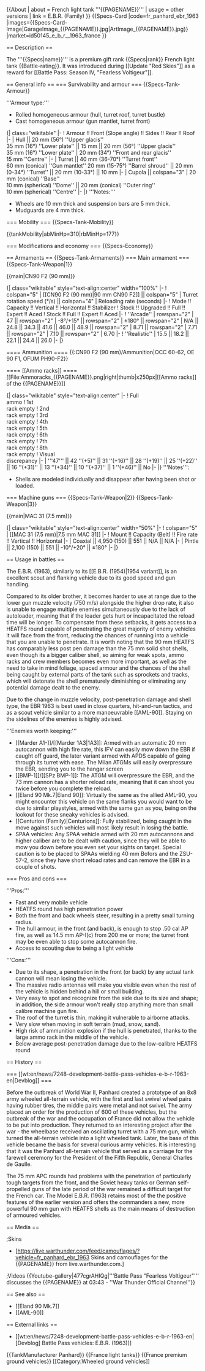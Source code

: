 {{About
| about = French light tank '''{{PAGENAME}}'''
| usage = other versions
| link = E.B.R. (Family)
}}
{{Specs-Card
|code=fr_panhard_ebr_1963
|images={{Specs-Card-Image|GarageImage_{{PAGENAME}}.jpg|ArtImage_{{PAGENAME}}.jpg}}
|market=id50145_e_b_r__1963_france
}}

== Description ==
<!-- ''In the description, the first part should be about the history of the creation and combat usage of the vehicle, as well as its key features. In the second part, tell the reader about the ground vehicle in the game. Insert a screenshot of the vehicle, so that if the novice player does not remember the vehicle by name, he will immediately understand what kind of vehicle the article is talking about.'' -->
The '''{{Specs|name}}''' is a premium gift rank {{Specs|rank}} French light tank {{Battle-rating}}. It was introduced during [[Update "Red Skies"]] as a reward for [[Battle Pass: Season IV, "Fearless Voltigeur"]].

== General info ==
=== Survivability and armour ===
{{Specs-Tank-Armour}}
<!-- ''Describe armour protection. Note the most well protected and key weak areas. Appreciate the layout of modules as well as the number and location of crew members. Is the level of armour protection sufficient, is the placement of modules helpful for survival in combat? If necessary use a visual template to indicate the most secure and weak zones of the armour.'' -->
'''Armour type:'''

* Rolled homogeneous armour (hull, turret roof, turret bustle)
* Cast homogeneous armour (gun mantlet, turret front)

{| class="wikitable"
|-
! Armour !! Front (Slope angle) !! Sides !! Rear !! Roof
|-
| Hull || 20 mm (56°) ''Upper glacis'' <br> 35 mm (16°) ''Lower plate'' || 15 mm || 20 mm (56°) ''Upper glacis'' <br> 35 mm (16°) ''Lower plate''
| 20 mm (34°) ''Front and rear glacis'' <br> 15 mm ''Centre''
|-
| Turret || 40 mm (36-70°) ''Turret front''  <br> 60 mm (conical) ''Gun mantlet'' 20 mm (15-75°) ''Barrel shroud'' || 20 mm (0-34°) ''Turret'' || 20 mm (10-33°) || 10 mm
|-
| Cupola || colspan="3" | 20 mm (conical) ''Base'' <br> 10 mm (spherical) ''Dome'' || 20 mm (conical) ''Outer ring'' <br> 10 mm (spherical) ''Centre''
|-
|}
'''Notes:'''

* Wheels are 10 mm thick and suspension bars are 5 mm thick.
* Mudguards are 4 mm thick.

=== Mobility ===
{{Specs-Tank-Mobility}}
<!-- ''Write about the mobility of the ground vehicle. Estimate the specific power and manoeuvrability, as well as the maximum speed forwards and backwards.'' -->

{{tankMobility|abMinHp=310|rbMinHp=177}}

=== Modifications and economy ===
{{Specs-Economy}}

== Armaments ==
{{Specs-Tank-Armaments}}
=== Main armament ===
{{Specs-Tank-Weapon|1}}
<!-- ''Give the reader information about the characteristics of the main gun. Assess its effectiveness in a battle based on the reloading speed, ballistics and the power of shells. Do not forget about the flexibility of the fire, that is how quickly the cannon can be aimed at the target, open fire on it and aim at another enemy. Add a link to the main article on the gun: <code><nowiki>{{main|Name of the weapon}}</nowiki></code>. Describe in general terms the ammunition available for the main gun. Give advice on how to use them and how to fill the ammunition storage.'' -->
{{main|CN90 F2 (90 mm)}}

{| class="wikitable" style="text-align:center" width="100%"
|-
! colspan="5" | [[CN90 F2 (90 mm)|90 mm CN90 F2]] || colspan="5" | Turret rotation speed (°/s) || colspan="4" | Reloading rate (seconds)
|-
! Mode !! Capacity !! Vertical !! Horizontal !! Stabilizer
! Stock !! Upgraded !! Full !! Expert !! Aced
! Stock !! Full !! Expert !! Aced
|-
! ''Arcade''
| rowspan="2" | 47 || rowspan="2" | -8°/+15° || rowspan="2" | ±180° || rowspan="2" | N/A || 24.8 || 34.3 || 41.6 || 46.0 || 48.9 || rowspan="2" | 8.71 || rowspan="2" | 7.71 || rowspan="2" | 7.10 || rowspan="2" | 6.70
|-
! ''Realistic''
| 15.5 || 18.2 || 22.1 || 24.4 || 26.0
|-
|}

==== Ammunition ====
{{:CN90 F2 (90 mm)/Ammunition|OCC 60-62, OE 90 F1, OFUM PH90-F2}}

==== [[Ammo racks]] ====
[[File:Ammoracks_{{PAGENAME}}.png|right|thumb|x250px|[[Ammo racks]] of the {{PAGENAME}}]]
<!-- '''Last updated: 2.7.0.235''' -->
{| class="wikitable" style="text-align:center"
|-
! Full<br>ammo
! 1st<br>rack empty
! 2nd<br>rack empty
! 3rd<br>rack empty
! 4th<br>rack empty
! 5th<br>rack empty
! 6th<br>rack empty
! 7th<br>rack empty
! 8th<br>rack empty
! Visual<br>discrepancy
|-
| '''47''' || 42&nbsp;''(+5)'' || 31&nbsp;''(+16)'' || 28&nbsp;''(+19)'' || 25&nbsp;''(+22)'' || 16&nbsp;''(+31)'' || 13&nbsp;''(+34)'' || 10&nbsp;''(+37)'' || 1&nbsp;''(+46)'' || No
|-
|}
'''Notes''':

* Shells are modeled individually and disappear after having been shot or loaded.

=== Machine guns ===
{{Specs-Tank-Weapon|2}}
{{Specs-Tank-Weapon|3}}
<!-- ''Offensive and anti-aircraft machine guns not only allow you to fight some aircraft but also are effective against lightly armoured vehicles. Evaluate machine guns and give recommendations on its use.'' -->
{{main|MAC 31 (7.5 mm)}}

{| class="wikitable" style="text-align:center" width="50%"
|-
! colspan="5" | [[MAC 31 (7.5 mm)|7.5 mm MAC 31]]
|-
! Mount !! Capacity (Belt) !! Fire rate !! Vertical !! Horizontal
|-
| Coaxial || 4,950 (150) || 551 || N/A || N/A
|-
| Pintle || 2,100 (150) || 551 || -10°/+20° || ±180°
|-
|}

== Usage in battles ==
<!-- ''Describe the tactics of playing in the vehicle, the features of using vehicles in the team and advice on tactics. Refrain from creating a "guide" - do not impose a single point of view but instead give the reader food for thought. Describe the most dangerous enemies and give recommendations on fighting them. If necessary, note the specifics of the game in different modes (AB, RB, SB).'' -->
The E.B.R. (1963), similarly to its [[E.B.R. (1954)|1954 variant]], is an excellent scout and flanking vehicle due to its good speed and gun handling.

Compared to its older brother, it becomes harder to use at range due to the lower gun muzzle velocity (750 m/s) alongside the higher drop rate, it also is unable to engage multiple enemies simultaneously due to the lack of autoloader, meaning that if the loader gets hurt or incapacitated the reload time will be longer. To compensate from these setbacks, it gets access to a HEATFS round capable of penetrating the great majority of enemy vehicles it will face from the front, reducing the chances of running into a vehicle that you are unable to penetrate. It is worth noting that the 90 mm HEATFS has comparably less post pen damage than the 75 mm solid shot shells, even though its a bigger caliber shell, so aiming for weak spots, ammo racks and crew members becomes even more important, as well as the need to take in mind foliage, spaced armour and the chances of the shell being caught by external parts of the tank such as sprockets and tracks, which will detonate the shell prematurely diminishing or eliminating any potential damage dealt to the enemy.

Due to the change in muzzle velocity, post-penetration damage and shell type, the EBR 1963 is best used in close quarters, hit-and-run tactics, and as a scout vehicle similar to a more manoeuvrable [[AML-90]]. Staying on the sidelines of the enemies is highly advised.

'''Enemies worth keeping:'''

* [[Marder A1-]]/[[Marder 1A3|1A3]]: Armed with an automatic 20 mm autocannon with high fire rate, this IFV can easily mow down the EBR if caught off guard, the later variant armed with APDS capable of going through its turret with ease. The Milan ATGMs will easily overpressure the EBR, sending you to the hangar screen
* [[BMP-1]]/[[SPz BMP-1]]: The ATGM will overpressure the EBR, and the 73 mm cannon has a shorter reload rate, meaning that it can shoot you twice before you complete the reload.
* [[Eland 90 Mk.7|Eland 90]]: Virtually the same as the allied AML-90, you might encounter this vehicle on the same flanks you would want to be due to similar playstyles, armed with the same gun as you, being on the lookout for these sneaky vehicles is advised.
* [[Centurion (Family)|Centurions]]: Fully stabilized, being caught in the move against such vehicles will most likely result in losing the battle.
* SPAA vehicles: Any SPAA vehicle armed with 20 mm autocannons and higher caliber are to be dealt with caution, since they will be able to mow you down before you even set your sights on target. Special caution is to be placed to SPAAs wielding 40 mm Bofors and the ZSU-57-2, since they have short reload rates and can remove the EBR in a couple of shots.

=== Pros and cons ===
<!-- ''Summarise and briefly evaluate the vehicle in terms of its characteristics and combat effectiveness. Mark its pros and cons in a bulleted list. Try not to use more than 6 points for each of the characteristics. Avoid using categorical definitions such as "bad", "good" and the like - use substitutions with softer forms such as "inadequate" and "effective".'' -->

'''Pros:'''

* Fast and very mobile vehicle
* HEATFS round has high penetration power
* Both the front and back wheels steer, resulting in a pretty small turning radius.
* The hull armour, in the front (and back), is enough to stop .50 cal AP fire, as well as 14.5 mm AP-I(c) from 200 me or more; the turret front may be even able to stop some autocannon fire.
* Access to scouting due to being a light vehicle

'''Cons:'''

* Due to its shape, a penetration in the front (or back) by any actual tank cannon will mean losing the vehicle.
* The massive radio antennas will make you visible even when the rest of the vehicle is hidden behind a hill or small building.
* Very easy to spot and recognize from the side due to its size and shape; in addition, the side armour won't really stop anything more than small calibre machine gun fire.
* The roof of the turret is thin, making it vulnerable to airborne attacks.
* Very slow when moving in soft terrain (mud, snow, sand).
* High risk of ammunition explosion if the hull is penetrated, thanks to the large ammo rack in the middle of the vehicle.
* Below average post-penetration damage due to the low-calibre HEATFS round

== History ==
<!-- ''Describe the history of the creation and combat usage of the vehicle in more detail than in the introduction. If the historical reference turns out to be too long, take it to a separate article, taking a link to the article about the vehicle and adding a block "/History" (example: <nowiki>https://wiki.warthunder.com/(Vehicle-name)/History</nowiki>) and add a link to it here using the <code>main</code> template. Be sure to reference text and sources by using <code><nowiki><ref></ref></nowiki></code>, as well as adding them at the end of the article with <code><nowiki><references /></nowiki></code>. This section may also include the vehicle's dev blog entry (if applicable) and the in-game encyclopedia description (under <code><nowiki>=== In-game description ===</nowiki></code>, also if applicable).'' -->
=== [[wt:en/news/7248-development-battle-pass-vehicles-e-b-r-1963-en|Devblog]] ===

Before the outbreak of World War II, Panhard created a prototype of an 8x8 army wheeled all-terrain vehicle, with the first and last swivel wheel pairs having rubber tires, the middle pairs were metal and not swivel. The army placed an order for the production of 600 of these vehicles, but the outbreak of the war and the occupation of France did not allow the vehicle to be put into production. They returned to an interesting project after the war - the wheelbase received an oscillating turret with a 75 mm gun, which turned the all-terrain vehicle into a light wheeled tank. Later, the base of this vehicle became the basis for several curious army vehicles. It is interesting that it was the Panhard all-terrain vehicle that served as a carriage for the farewell ceremony for the President of the Fifth Republic, General Charles de Gaulle.

The 75 mm APC rounds had problems with the penetration of particularly tough targets from the front, and the Soviet heavy tanks or German self-propelled guns of the late period of the war remained a difficult target for the French car. The Model E.B.R. (1963) retains most of the the positive features of the earlier version and offers the commanders a new, more powerful 90 mm gun with HEATFS shells as the main means of destruction of armoured vehicles.

== Media ==
<!-- ''Excellent additions to the article would be video guides, screenshots from the game, and photos.'' -->

;Skins
* [https://live.warthunder.com/feed/camouflages/?vehicle=fr_panhard_ebr_1963 Skins and camouflages for the {{PAGENAME}} from live.warthunder.com.]

;Videos
{{Youtube-gallery|477cgrAHIQg|'''Battle Pass "Fearless Voltigeur"''' discusses the {{PAGENAME}} at 03:43 - ''War Thunder Official Channel''}}

== See also ==
<!-- ''Links to the articles on the War Thunder Wiki that you think will be useful for the reader, for example:''
* ''reference to the series of the vehicles;''
* ''links to approximate analogues of other nations and research trees.'' -->

* [[Eland 90 Mk.7]]
* [[AML-90]]

== External links ==
<!-- ''Paste links to sources and external resources, such as:''
* ''topic on the official game forum;''
* ''other literature.'' -->

* [[wt:en/news/7248-development-battle-pass-vehicles-e-b-r-1963-en|[Devblog] Battle Pass vehicles: E.B.R. (1963)]]

{{TankManufacturer Panhard}}
{{France light tanks}}
{{France premium ground vehicles}}
[[Category:Wheeled ground vehicles]]